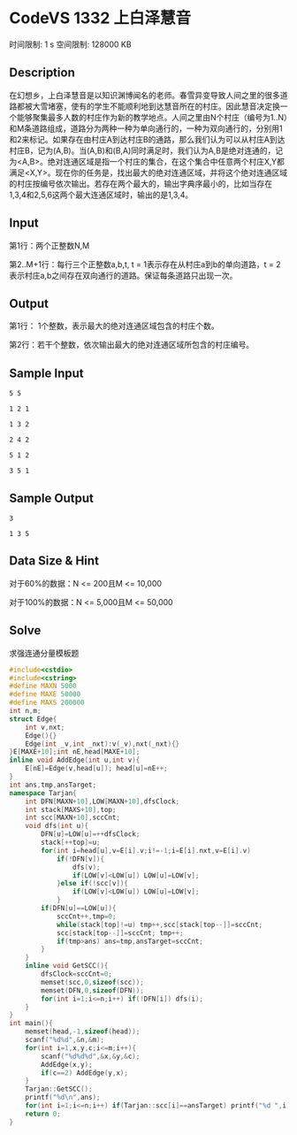 # CodeVS 1332 上白泽慧音

时间限制: 1 s 空间限制: 128000 KB

## Description
在幻想乡，上白泽慧音是以知识渊博闻名的老师。春雪异变导致人间之里的很多道路都被大雪堵塞，使有的学生不能顺利地到达慧音所在的村庄。因此慧音决定换一个能够聚集最多人数的村庄作为新的教学地点。人间之里由N个村庄（编号为1..N）和M条道路组成，道路分为两种一种为单向通行的，一种为双向通行的，分别用1和2来标记。如果存在由村庄A到达村庄B的通路，那么我们认为可以从村庄A到达村庄B，记为(A,B)。当(A,B)和(B,A)同时满足时，我们认为A,B是绝对连通的，记为<A,B>。绝对连通区域是指一个村庄的集合，在这个集合中任意两个村庄X,Y都满足<X,Y>。现在你的任务是，找出最大的绝对连通区域，并将这个绝对连通区域的村庄按编号依次输出。若存在两个最大的，输出字典序最小的，比如当存在1,3,4和2,5,6这两个最大连通区域时，输出的是1,3,4。 

## Input
第1行：两个正整数N,M

第2..M+1行：每行三个正整数a,b,t, t = 1表示存在从村庄a到b的单向道路，t = 2表示村庄a,b之间存在双向通行的道路。保证每条道路只出现一次。

## Output
第1行： 1个整数，表示最大的绝对连通区域包含的村庄个数。

第2行：若干个整数，依次输出最大的绝对连通区域所包含的村庄编号。

## Sample Input
```
5 5

1 2 1

1 3 2

2 4 2

5 1 2

3 5 1
```
## Sample Output
```
3

1 3 5
```
## Data Size & Hint
对于60%的数据：N &lt;= 200且M &lt;= 10,000

对于100%的数据：N &lt;= 5,000且M &lt;= 50,000
## Solve
求强连通分量模板题
```cpp
#include<cstdio>
#include<cstring>
#define MAXN 5000
#define MAXE 50000
#define MAXS 200000
int n,m;
struct Edge{
	int v,nxt;
	Edge(){}
	Edge(int _v,int _nxt):v(_v),nxt(_nxt){}
}E[MAXE+10];int nE,head[MAXE+10];
inline void AddEdge(int u,int v){
	E[nE]=Edge(v,head[u]); head[u]=nE++;
}
int ans,tmp,ansTarget;
namespace Tarjan{
	int DFN[MAXN+10],LOW[MAXN+10],dfsClock;
	int stack[MAXS+10],top;
	int scc[MAXN+10],sccCnt;
	void dfs(int u){
		DFN[u]=LOW[u]=++dfsClock;
		stack[++top]=u;
		for(int i=head[u],v=E[i].v;i!=-1;i=E[i].nxt,v=E[i].v)
			if(!DFN[v]){
				dfs(v);
				if(LOW[v]<LOW[u]) LOW[u]=LOW[v];
			}else if(!scc[v]){
				if(LOW[v]<LOW[u]) LOW[u]=LOW[v];
			} 
		if(DFN[u]==LOW[u]){
			sccCnt++,tmp=0;
			while(stack[top]!=u) tmp++,scc[stack[top--]]=sccCnt;
			scc[stack[top--]]=sccCnt; tmp++;
			if(tmp>ans) ans=tmp,ansTarget=sccCnt;
		}
	}
	inline void GetSCC(){
		dfsClock=sccCnt=0;
		memset(scc,0,sizeof(scc));
		memset(DFN,0,sizeof(DFN));
		for(int i=1;i<=n;i++) if(!DFN[i]) dfs(i);
	}
}
int main(){
	memset(head,-1,sizeof(head));
	scanf("%d%d",&n,&m);
	for(int i=1,x,y,c;i<=m;i++){
		scanf("%d%d%d",&x,&y,&c);
		AddEdge(x,y);
		if(c==2) AddEdge(y,x);
	}
	Tarjan::GetSCC();
	printf("%d\n",ans);
	for(int i=1;i<=n;i++) if(Tarjan::scc[i]==ansTarget) printf("%d ",i);
	return 0;
}
```